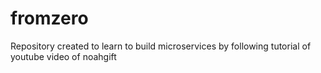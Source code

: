 # fromzero
Repository created to learn to build microservices by following tutorial of youtube video of noahgift
